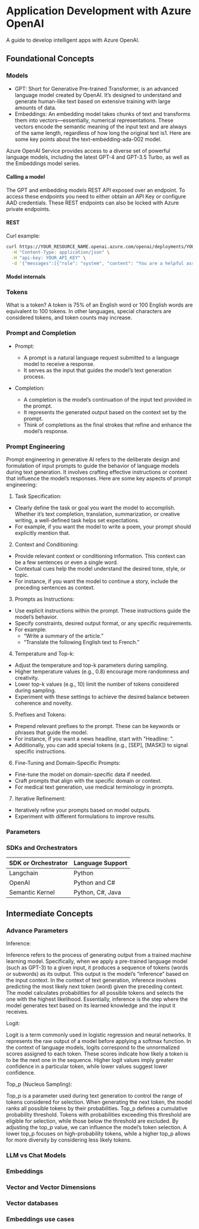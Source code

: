 # Application Development with Azure OpenAI

A guide to develop intelligent apps with Azure OpenAI.

## Foundational Concepts

### Models

- GPT: Short for Generative Pre-trained Transformer, is an advanced language model created by OpenAI. It’s designed to understand and generate human-like text based on extensive training with large amounts of data.
- Embeddings: An embedding model takes chunks of text and transforms them into vectors—essentially, numerical representations. These vectors encode the semantic meaning of the input text and are always of the same length, regardless of how long the original text is1. Here are some key points about the text-embedding-ada-002 model.

Azure OpenAI Service provides access to a diverse set of powerful language models, including the latest GPT-4 and GPT-3.5 Turbo, as well as the Embeddings model series.

#### Calling a model

The GPT and embedding models REST API exposed over an endpoint. To access these endpoints you need to either obtain an API Key or configure AAD credentials. These REST endpoints can also be locked with Azure private endpoints.

#### REST

Curl example:

```bash
curl https://YOUR_RESOURCE_NAME.openai.azure.com/openai/deployments/YOUR_DEPLOYMENT_NAME/chat/completions?api-version=2024-02-01 \
  -H "Content-Type: application/json" \
  -H "api-key: YOUR_API_KEY" \
  -d '{"messages":[{"role": "system", "content": "You are a helpful assistant."},{"role": "user", "content": "Does Azure OpenAI support customer managed keys?"},{"role": "assistant", "content": "Yes, customer managed keys are supported by Azure OpenAI."},{"role": "user", "content": "Do other Azure AI services support this too?"}]}'
```

#### Model internals

### Tokens

What is a token? A token is 75% of an English word or 100 English words are equivalent to 100 tokens. In other languages, special characters are considered tokens, and token counts may increase.

### Prompt and Completion

- Prompt:
  - A prompt is a natural language request submitted to a language model to receive a response.
  - It serves as the input that guides the model’s text generation process.

- Completion:
  - A completion is the model’s continuation of the input text provided in the prompt.
  - It represents the generated output based on the context set by the prompt.
  - Think of completions as the final strokes that refine and enhance the model’s response.

### Prompt Engineering

Prompt engineering in generative AI refers to the deliberate design and formulation of input prompts to guide the behavior of language models during text generation. It involves crafting effective instructions or context that influence the model’s responses. Here are some key aspects of prompt engineering:

1. Task Specification:
  - Clearly define the task or goal you want the model to accomplish. Whether it’s text completion, translation, summarization, or creative writing, a well-defined task helps set expectations.
  - For example, if you want the model to write a poem, your prompt should explicitly mention that.
2. Context and Conditioning:
  - Provide relevant context or conditioning information. This context can be a few sentences or even a single word.
  - Contextual cues help the model understand the desired tone, style, or topic.
  - For instance, if you want the model to continue a story, include the preceding sentences as context.
3. Prompts as Instructions:
  - Use explicit instructions within the prompt. These instructions guide the model’s behavior.
  - Specify constraints, desired output format, or any specific requirements.
  - For example:
    - “Write a summary of the article.”
    - “Translate the following English text to French.”
4. Temperature and Top-k:
  - Adjust the temperature and top-k parameters during sampling.
  - Higher temperature values (e.g., 0.8) encourage more randomness and creativity.
  - Lower top-k values (e.g., 10) limit the number of tokens considered during sampling.
  - Experiment with these settings to achieve the desired balance between coherence and novelty.
5. Prefixes and Tokens:
  - Prepend relevant prefixes to the prompt. These can be keywords or phrases that guide the model.
  - For instance, if you want a news headline, start with "Headline: ".
  - Additionally, you can add special tokens (e.g., [SEP], [MASK]) to signal specific instructions.
6. Fine-Tuning and Domain-Specific Prompts:
  - Fine-tune the model on domain-specific data if needed.
  - Craft prompts that align with the specific domain or context.
  - For medical text generation, use medical terminology in prompts.
7. Iterative Refinement:
  - Iteratively refine your prompts based on model outputs.
  - Experiment with different formulations to improve results.

### Parameters

### SDKs and Orchestrators

| SDK or Orchestrator | Language Support |
| -- | -- |
| Langchain | Python |
| OpenAI | Python and C# |
| Semantic Kernel | Python, C#, Java |

## Intermediate Concepts

### Advance Parameters

Inference:

Inference refers to the process of generating output from a trained machine learning model. Specifically, when we apply a pre-trained language model (such as GPT-3) to a given input, it produces a sequence of tokens (words or subwords) as its output. This output is the model’s “inference” based on the input context. In the context of text generation, inference involves predicting the most likely next token (word) given the preceding context. The model calculates probabilities for all possible tokens and selects the one with the highest likelihood. Essentially, inference is the step where the model generates text based on its learned knowledge and the input it receives.

Logit:

Logit is a term commonly used in logistic regression and neural networks. It represents the raw output of a model before applying a softmax function. In the context of language models, logits correspond to the unnormalized scores assigned to each token. These scores indicate how likely a token is to be the next one in the sequence. Higher logit values imply greater confidence in a particular token, while lower values suggest lower confidence.

Top_p (Nucleus Sampling):

Top_p is a parameter used during text generation to control the range of tokens considered for selection. When generating the next token, the model ranks all possible tokens by their probabilities. Top_p defines a cumulative probability threshold. Tokens with probabilities exceeding this threshold are eligible for selection, while those below the threshold are excluded. By adjusting the top_p value, we can influence the model’s token selection. A lower top_p focuses on high-probability tokens, while a higher top_p allows for more diversity by considering less likely tokens.

### LLM vs Chat Models
### Embeddings
### Vector and Vector Dimensions
### Vector databases
### Embeddings use cases

